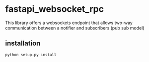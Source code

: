 # fastapi_websocket_rpc
This library offers a websockets endpoint that allows two-way communication
between a notifier and subscribers (pub sub model)

## installation
```
python setup.py install
```